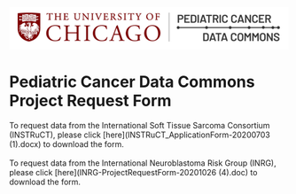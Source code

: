 ![Logo](img/PcdcLogo.png)
# Pediatric Cancer Data Commons<br> Project Request Form

To request data from the International Soft Tissue Sarcoma Consortium (INSTRuCT), please click [here](INSTRuCT_ApplicationForm-20200703 (1).docx) to download the form.
<br>
<br>
To request data from the International Neuroblastoma Risk Group (INRG), please click [here](INRG-ProjectRequestForm-20201026 (4).doc) to download the form.
